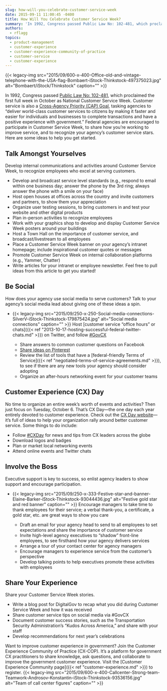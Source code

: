 ```yaml
---
slug: how-will-you-celebrate-customer-service-week
date: 2015-09-11 11:00:45 -0400
title: How Will You Celebrate Customer Service Week?
summary: 'In 1992, Congress passed Public Law No: 102-481, which proclaimed the first full week in October as National Customer Service Week. Customer service is also a Cross-Agency Priority (CAP) Goal, tasking agencies to &ldquo;deliver world-class customer services to citizens by making it faster and easier for individuals and businesses to complete transactions and have a'
authors:
  - rflagg
topics:
  - product-management
  - customer-experience
  - customer-experience-community-of-practice
  - customer-service
  - customer-experience
---
```


{{< legacy-img src="2015/09/600-x-400-Office-old-and-vintage-telephone-with-the-USA-flag-Bombaert-iStock-Thinkstock-497375023.jpg" alt="Bombaert/iStock/Thinkstock" caption="" >}}

In 1992, Congress passed [Public Law No: 102-481](https://www.congress.gov/bill/102nd-congress/senate-joint-resolution/166/text), which proclaimed the first full week in October as National Customer Service Week. Customer service is also a [Cross-Agency Priority (CAP) Goal](http://www.performance.gov/node/3400/view?view=public#overview), tasking agencies to “deliver world-class customer services to citizens by making it faster and easier for individuals and businesses to complete transactions and have a positive experience with government.” Federal agencies are encouraged to participate in Customer Service Week, to share how you’re working to improve service, and to recognize your agency’s customer service stars. Here are some ideas to help you get started.

## Talk Amongst Yourselves

Develop internal communications and activities around Customer Service Week, to recognize employees who excel at serving customers.

  * Develop and broadcast service level standards (e.g., respond to email within one business day; answer the phone by the 3rd ring; always answer the phone with a smile on your face)
  * Host open houses at offices across the country and invite customers and partners, to show them your appreciation
  * Organize user testing sessions, to bring customers in and test your website and other digital products
  * Plan in-person activities to recognize employees
  * Work with your graphics shop to develop and display Customer Service Week posters around your buildings
  * Host a Town Hall on the importance of customer service, and broadcast/livestream to all employees
  * Place a Customer Service Week banner on your agency’s intranet homepage; include inspirational customer quotes or messages
  * Promote Customer Service Week on internal collaboration platforms (e.g., Yammer, Chatter)
  * Write articles for your intranet or employee newsletter. Feel free to pull ideas from this article to get you started!

## Be Social

How does your agency use social media to serve customers? Talk to your agency’s social media lead about giving one of these ideas a spin.

  * {{< legacy-img src="2015/09/250-x-250-Social-media-connections-SilverV-iStock-Thinkstock-179875424.jpg" alt="Social media connections" caption="" >}}
    Host [customer service “office hours” or chats]({{< ref "2013-10-17-hosting-successful-federal-twitter-chats.md" >}}) on Twitter, and follow [#GovCX](https://twitter.com/hashtag/govcx)</li>

      * Share answers to common customer questions on Facebook
      * [Share ideas on Pinterest](https://www.pinterest.com/explore/customer-service-week/)
      * Review the list of tools that have a [federal-friendly Terms of Service]({{< ref "negotiated-terms-of-service-agreements.md" >}}), to see if there are any new tools your agency should consider adopting
      * Organize an after-hours networking event for your customer teams</ul>

    ## Customer Experience (CX) Day

    No time to organize an entire week’s worth of events and activities? Then just focus on Tuesday, October 6. That’s CX Day—the one day each year entirely devoted to customer experience. Check out the [CX Day website](http://cxday.org/)—it’s full of ideas to help your organization rally around better customer service. Some things to do include:

      * Follow [#CXDay](https://twitter.com/hashtag/cxday) for news and tips from CX leaders across the globe
      * Download logos and badges
      * Plan or market local networking events
      * Attend online events and Twitter chats

    ## Involve the Boss

    Executive support is key to success, so enlist agency leaders to show support and encourage participation.

      * {{< legacy-img src="2015/09/250-x-333-Festive-star-and-banner-Elaine-Barker-iStock-Thinkstock-93044436.jpg" alt="Festive gold star and red banner" caption="" >}}
        Encourage managers to take time to thank employees for their service; a verbal thank-you, a certificate, a gold star, etc. are great ways to show you care</li>

          * Draft an email for your agency head to send to all employees to set expectations and share the importance of customer service
          * Invite high-level agency executives to “shadow” front-line employees, to see firsthand how your agency delivers services
          * Arrange a tour of your contact center for agency managers
          * Encourage managers to experience service from the customer’s perspective
          * Develop talking points to help executives promote these activities with employees</ul>

        ## Share Your Experience

        Share your Customer Service Week stories.

          * Write a blog post for DigitalGov to recap what you did during Customer Service Week and how it was received
          * Share customer service tips on social media via #GovCX
          * Document customer success stories, such as the Transportation Security Administration’s “Kudos Across America,” and share with your staff
          * Develop recommendations for next year’s celebrations

        Want to improve customer experience in government? Join the Customer Experience Community of Practice (CX-COP). It’s a platform for government CX practitioners to share knowledge, ask questions, and collaborate to improve the government customer experience. Visit the [Customer Experience Community page]({{< ref "customer-experience.md" >}}) to register. {{< legacy-img src="2015/09/600-x-400-Callcenter-Strong-team-Teamwork-Androsov-Konstantin-iStock-Thinkstock-93536156.jpg" alt="Team of call center figures" caption="" >}}
